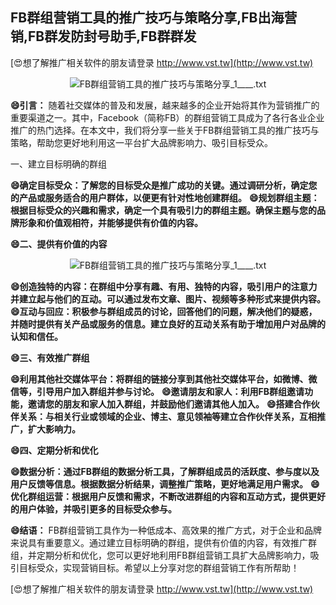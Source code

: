 ## **FB群组营销工具的推广技巧与策略分享,FB出海营销,FB群发防封号助手,FB群群发**

[😍想了解推广相关软件的朋友请登录 http://www.vst.tw](http://www.vst.tw)

 <center><img src="https://vst.tw/MP4/tuiguang/png/3.png" alt="FB群组营销工具的推广技巧与策略分享_1____.txt"></center>

**😄引言：**
随着社交媒体的普及和发展，越来越多的企业开始将其作为营销推广的重要渠道之一。其中，Facebook（简称FB）的群组营销工具成为了各行各业企业推广的热门选择。在本文中，我们将分享一些关于FB群组营销工具的推广技巧与策略，帮助您更好地利用这一平台扩大品牌影响力、吸引目标受众。

一、建立目标明确的群组

**😄确定目标受众：了解您的目标受众是推广成功的关键。通过调研分析，确定您的产品或服务适合的用户群体，以便更有针对性地创建群组。**
**😄规划群组主题：根据目标受众的兴趣和需求，确定一个具有吸引力的群组主题。确保主题与您的品牌形象和价值观相符，并能够提供有价值的内容。**

**😄二、提供有价值的内容**

 <center><img src="https://vst.tw/MP4/tuiguang/png/1.png" alt="FB群组营销工具的推广技巧与策略分享_1____.txt"></center>

**😄创造独特的内容：在群组中分享有趣、有用、独特的内容，吸引用户的注意力并建立起与他们的互动。可以通过发布文章、图片、视频等多种形式来提供内容。**
**😄互动与回应：积极参与群组成员的讨论，回答他们的问题，解决他们的疑惑，并随时提供有关产品或服务的信息。建立良好的互动关系有助于增加用户对品牌的认知和信任。**

**😄三、有效推广群组**

**😄利用其他社交媒体平台：将群组的链接分享到其他社交媒体平台，如微博、微信等，引导用户加入群组并参与讨论。**
**😄邀请朋友和家人：利用FB群组邀请功能，邀请您的朋友和家人加入群组，并鼓励他们邀请其他人加入。**
**😄搭建合作伙伴关系：与相关行业或领域的企业、博主、意见领袖等建立合作伙伴关系，互相推广，扩大影响力。**

**😄四、定期分析和优化**

**😄数据分析：通过FB群组的数据分析工具，了解群组成员的活跃度、参与度以及用户反馈等信息。根据数据分析结果，调整推广策略，更好地满足用户需求。**
**😄优化群组运营：根据用户反馈和需求，不断改进群组的内容和互动方式，提供更好的用户体验，并吸引更多的目标受众参与。**

**😄结语：**
FB群组营销工具作为一种低成本、高效果的推广方式，对于企业和品牌来说具有重要意义。通过建立目标明确的群组，提供有价值的内容，有效推广群组，并定期分析和优化，您可以更好地利用FB群组营销工具扩大品牌影响力，吸引目标受众，实现营销目标。希望以上分享对您的群组营销工作有所帮助！

[😍想了解推广相关软件的朋友请登录 http://www.vst.tw](http://www.vst.tw)




